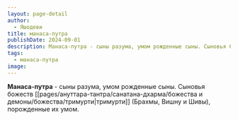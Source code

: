 ```yaml
---
layout: page-detail
author:
  - Яшодеви
title: манаса-путра
publishDate: 2024-09-01
description: Манаса-путра - сыны разума, умом рожденные сыны. Сыновья божеств тримурти (Брахмы, Вишну и Шивы), порожденные их умом.
tags:
  - манаса-путра
image:
---
```

**Манаса-путра** - сыны разума, умом рожденные сыны.
Сыновья божеств [[pages/ануттара-тантра/санатана-дхарма/божества и демоны/божества/тримурти|тримурти]] (Брахмы, Вишну и Шивы), порожденные их умом.

